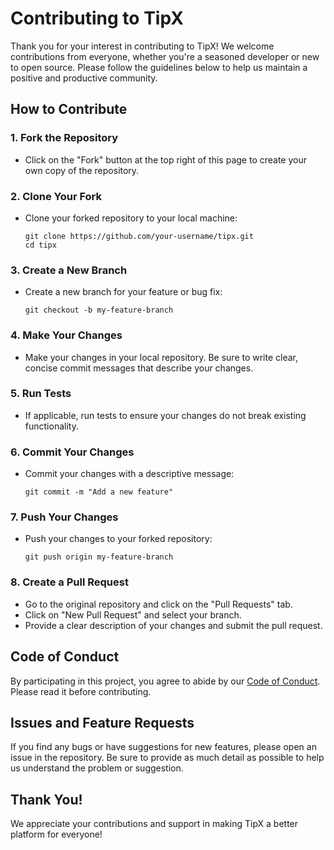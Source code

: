 # Contributing to TipX

Thank you for your interest in contributing to TipX! We welcome contributions from everyone, whether you're a seasoned developer or new to open source. Please follow the guidelines below to help us maintain a positive and productive community.

## How to Contribute

### 1. Fork the Repository

- Click on the "Fork" button at the top right of this page to create your own copy of the repository.

### 2. Clone Your Fork

- Clone your forked repository to your local machine:
  ```
  git clone https://github.com/your-username/tipx.git
  cd tipx
  ```

### 3. Create a New Branch

- Create a new branch for your feature or bug fix:
  ```
  git checkout -b my-feature-branch
  ```

### 4. Make Your Changes

- Make your changes in your local repository. Be sure to write clear, concise commit messages that describe your changes.

### 5. Run Tests

- If applicable, run tests to ensure your changes do not break existing functionality.

### 6. Commit Your Changes

- Commit your changes with a descriptive message:
  ```
  git commit -m "Add a new feature"
  ```

### 7. Push Your Changes

- Push your changes to your forked repository:
  ```
  git push origin my-feature-branch
  ```

### 8. Create a Pull Request

- Go to the original repository and click on the "Pull Requests" tab.
- Click on "New Pull Request" and select your branch.
- Provide a clear description of your changes and submit the pull request.

## Code of Conduct

By participating in this project, you agree to abide by our [Code of Conduct](CODE_OF_CONDUCT.md). Please read it before contributing.

## Issues and Feature Requests

If you find any bugs or have suggestions for new features, please open an issue in the repository. Be sure to provide as much detail as possible to help us understand the problem or suggestion.

## Thank You!

We appreciate your contributions and support in making TipX a better platform for everyone!

